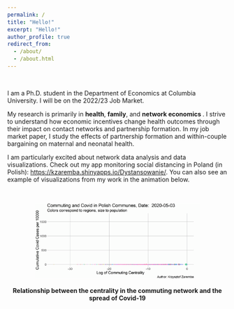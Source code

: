 ```yaml
---
permalink: /
title: "Hello!"
excerpt: "Hello!"
author_profile: true
redirect_from: 
  - /about/
  - /about.html
---
```



<br>

I am a Ph.D. student in the Department of Economics at Columbia University. I will be on the 2022/23 Job Market.

My research is primarily in <b>health</b>, <b>family</b>, and <b>network economics </b>. I strive to understand how economic incentives change health outcomes through their impact on contact networks and partnership formation. In my job market paper, I study the effects of partnership formation and within-couple bargaining on maternal and neonatal health. 

I am particularly excited about network data analysis and data visualizations. Check out my app monitoring social distancing in Poland (in Polish): https://kzaremba.shinyapps.io/Dystansowanie/. You can also see an example of visualizations from my work in the animation below.

<br>



<p align="center">
<img src="/images/Centrality_animated_cc.gif" width="75%"> 
</p>

<p align="center">
<b>Relationship between the centrality in the commuting network and the spread of Covid-19</b>
</p>
